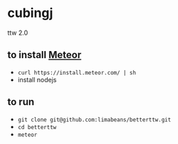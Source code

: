 # cubingj
ttw 2.0

## to install [Meteor](https://www.meteor.com)
- `curl https://install.meteor.com/ | sh`
- install nodejs

## to run
- `git clone git@github.com:limabeans/betterttw.git`
- `cd betterttw`
- `meteor`


